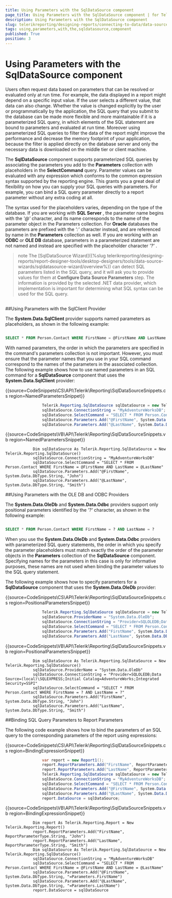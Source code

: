 ```yaml
---
title: Using Parameters with the SqlDataSource component
page_title: Using Parameters with the SqlDataSource component | for Telerik Reporting Documentation
description: Using Parameters with the SqlDataSource component
slug: telerikreporting/designing-reports/connecting-to-data/data-source-components/sqldatasource-component/using-parameters-with-the-sqldatasource-component
tags: using,parameters,with,the,sqldatasource,component
published: True
position: 3
---
```


# Using Parameters with the SqlDataSource component



Users often request data based on parameters that can be resolved or evaluated only at run time. For example, the         data displayed in a report might depend on a specific input value. If the user selects a different value, that data         can also change. Whether the value is changed explicitly by the user or programmatically by the application, the         SQL query that you submit to the database can be made more flexible and more maintainable if it is a parameterized         SQL query, in which elements of the SQL statement are bound to parameters and evaluated at run time. Moreover using         parameterized SQL queries to filter the data of the report might improve the performance and decrease the memory         footprint of your application, because the filter is applied directly on the database server and only the necessary         data is downloaded on the middle tier or client machine.       

The __SqlDataSource__  component supports parameterized SQL queries by associating the parameters         you add to the __Parameters__  collection with placeholders in the __SelectCommand__  query. Parameter values can be evaluated with any expression which conforms to the common expression         syntax supported by the reporting engine. This grants you a great deal of flexibility on how you can supply your         SQL queries with parameters. For example, you can bind a SQL query parameter directly to a report parameter without         any extra coding at all.       

The syntax used for the placeholders varies, depending on the type of the database. If you are working with         __SQL Server__ , the parameter name begins with the *'@'*  character,         and its name corresponds to the name of the parameter object in the Parameters collection. For __Oracle__  databases the parameters are prefixed with the *':'*  character instead,         and are referenced by name in the __Parameters__  collection as well. If you are working with         an __ODBC__  or __OLE DB__  database, parameters in a parameterized statement         are not named and instead are specified with the placeholder character *'?'* .       

>note The [SqlDataSource Wizard]({%slug telerikreporting/designing-reports/report-designer-tools/desktop-designers/tools/data-source-wizards/sqldatasource-wizard/overview%}) can detect SQL parameters listed           in the SQL query, and it will ask you to provide values for them at  __Configure Data Source Parameters__  step.           The information is provided by the selected .NET data provider,           which implementation is important for determining what SQL syntax can be used for the SQL query.         


## 

##Using Parameters with the SqlClient Provider

The __System.Data.SqlClient__  provider supports named parameters as placeholders,                 as shown in the following example:               

	
````SQL

SELECT * FROM Person.Contact WHERE FirstName = @FirstName AND LastName = @LastName
````




With named parameters, the order in which the parameters are specified in the command's parameters                 collection is not important. However, you must ensure that the parameter names that you use in your SQL                 command correspond to the names of the parameters in the associated collection. The following example                 shows how to use named parameters in an SQL command for a __SqlDataSource__                  component that uses the __System.Data.SqlClient__  provider:               



{{source=CodeSnippets\CS\API\Telerik\Reporting\SqlDataSourceSnippets.cs region=NamedParametersSnippet}}
````C#
	            Telerik.Reporting.SqlDataSource sqlDataSource = new Telerik.Reporting.SqlDataSource();
	            sqlDataSource.ConnectionString = "MyAdventureWorksDB";
	            sqlDataSource.SelectCommand = "SELECT * FROM Person.Contact WHERE FirstName = @FirstName AND LastName = @LastName";
	            sqlDataSource.Parameters.Add("@FirstName", System.Data.DbType.String, "John");
	            sqlDataSource.Parameters.Add("@LastName", System.Data.DbType.String, "Smith");
````
{{source=CodeSnippets\VB\API\Telerik\Reporting\SqlDataSourceSnippets.vb region=NamedParametersSnippet}}
````VB
	        Dim sqlDataSource As Telerik.Reporting.SqlDataSource = New Telerik.Reporting.SqlDataSource()
	        sqlDataSource.ConnectionString = "MyAdventureWorksDB"
	        sqlDataSource.SelectCommand = "SELECT * FROM Person.Contact WHERE FirstName = @FirstName AND LastName = @LastName"
	        sqlDataSource.Parameters.Add("@FirstName", System.Data.DbType.String, "John")
	        sqlDataSource.Parameters.Add("@LastName", System.Data.DbType.String, "Smith")
````



##Using Parameters with the OLE DB and ODBC Providers

The __System.Data.OleDb__  and __System.Data.Odbc__  providers                 support only positional parameters identified by the *'?'*  character, as                 shown in the following example:               

	
````SQL

SELECT * FROM Person.Contact WHERE FirstName = ? AND LastName = ?
````




When you use the __System.Data.OleDb__  and __System.Data.Odbc__                  providers with parameterized SQL query statements, the order in which you specify the parameter placeholders                 must match exactly the order of the parameter objects in the __Parameters__  collection                 of the __SqlDataSource__  component. Specifying names for the parameters in this case                 is only for informative purposes, these names are not used when binding the parameter values to the SQL                 query statement.               

The following example shows how to specify parameters for a __SqlDataSource__  component                 that uses the __System.Data.OleDb__  provider:               



{{source=CodeSnippets\CS\API\Telerik\Reporting\SqlDataSourceSnippets.cs region=PositionalParametersSnippet}}
````C#
	            Telerik.Reporting.SqlDataSource sqlDataSource = new Telerik.Reporting.SqlDataSource();
	            sqlDataSource.ProviderName = "System.Data.OleDb";
	            sqlDataSource.ConnectionString = "Provider=SQLOLEDB;Data Source=(local)\\SQLEXPRESS;Initial Catalog=AdventureWorks;Integrated Security=SSPI";
	            sqlDataSource.SelectCommand = "SELECT * FROM Person.Contact WHERE FirstName = ? AND LastName = ?";
	            sqlDataSource.Parameters.Add("FirstName", System.Data.DbType.String, "John");
	            sqlDataSource.Parameters.Add("LastName", System.Data.DbType.String, "Smith");
````
{{source=CodeSnippets\VB\API\Telerik\Reporting\SqlDataSourceSnippets.vb region=PositionalParametersSnippet}}
````VB
	        Dim sqlDataSource As Telerik.Reporting.SqlDataSource = New Telerik.Reporting.SqlDataSource()
	        sqlDataSource.ProviderName = "System.Data.OleDb"
	        sqlDataSource.ConnectionString = "Provider=SQLOLEDB;Data Source=(local)\SQLEXPRESS;Initial Catalog=AdventureWorks;Integrated Security=SSPI"
	        sqlDataSource.SelectCommand = "SELECT * FROM Person.Contact WHERE FirstName = ? AND LastName = ?"
	        sqlDataSource.Parameters.Add("FirstName", System.Data.DbType.String, "John")
	        sqlDataSource.Parameters.Add("LastName", System.Data.DbType.String, "Smith")
````



##Binding SQL Query Parameters to Report Parameters

The following code example shows how to bind the parameters of an SQL query to the corresponding                 parameters of the report using expressions:               



{{source=CodeSnippets\CS\API\Telerik\Reporting\SqlDataSourceSnippets.cs region=BindingExpressionSnippet}}
````C#
	            var report = new Report1();
	            report.ReportParameters.Add("FirstName", ReportParameterType.String, "John");
	            report.ReportParameters.Add("LastName", ReportParameterType.String, "Smith");
	            Telerik.Reporting.SqlDataSource sqlDataSource = new Telerik.Reporting.SqlDataSource();
	            sqlDataSource.ConnectionString = "MyAdventureWorksDB";
	            sqlDataSource.SelectCommand = "SELECT * FROM Person.Contact WHERE FirstName = @FirstName AND LastName = @LastName";
	            sqlDataSource.Parameters.Add("@FirstName", System.Data.DbType.String, "=Parameters.FirstName");
	            sqlDataSource.Parameters.Add("@LastName", System.Data.DbType.String, "=Parameters.LastName");
	            report.DataSource = sqlDataSource;
````
{{source=CodeSnippets\VB\API\Telerik\Reporting\SqlDataSourceSnippets.vb region=BindingExpressionSnippet}}
````VB
	        Dim report As Telerik.Reporting.Report = New Telerik.Reporting.Report()
	        report.ReportParameters.Add("FirstName", ReportParameterType.String, "John")
	        report.ReportParameters.Add("LastName", ReportParameterType.String, "Smith")
	        Dim sqlDataSource As Telerik.Reporting.SqlDataSource = New Telerik.Reporting.SqlDataSource()
	        sqlDataSource.ConnectionString = "MyAdventureWorksDB"
	        sqlDataSource.SelectCommand = "SELECT * FROM Person.Contact WHERE FirstName = @FirstName AND LastName = @LastName"
	        sqlDataSource.Parameters.Add("@FirstName", System.Data.DbType.String, "=Parameters.FirstName")
	        sqlDataSource.Parameters.Add("@LastName", System.Data.DbType.String, "=Parameters.LastName")
	        report.DataSource = sqlDataSource
````


